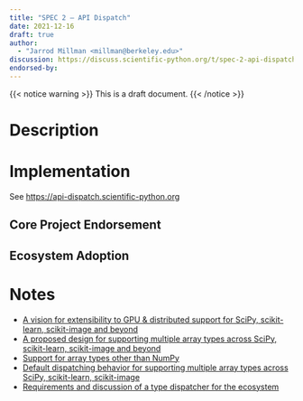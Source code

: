 ```yaml
---
title: "SPEC 2 — API Dispatch"
date: 2021-12-16
draft: true
author:
  - "Jarrod Millman <millman@berkeley.edu>"
discussion: https://discuss.scientific-python.org/t/spec-2-api-dispatch/173
endorsed-by:
---
```


{{< notice warning >}}
This is a draft document.
{{< /notice >}}

# Description

<!--
Briefly and clearly describe the proposal.
Explain the general need and the advantages of this specific proposal.
If relevant, include examples of how the new functionality would be used,
intended use-cases, and pseudo-code illustrating its use.
-->

# Implementation

<!--
Discuss how this would be implemented.
-->

See https://api-dispatch.scientific-python.org

## Core Project Endorsement

<!--
Discuss what it means for a core project to endorse this SPEC.
-->

## Ecosystem Adoption

<!--
Discuss what it means for a project to adopt this SPEC.
-->

# Notes

<!--
Include a bulleted list of annotated links, comments,
and other ancillary information as needed.
-->

- [A vision for extensibility to GPU & distributed support for SciPy, scikit-learn, scikit-image and beyond](https://labs.quansight.org/blog/2021/11/pydata-extensibility-vision/)
- [A proposed design for supporting multiple array types across SciPy, scikit-learn, scikit-image and beyond](https://discuss.scientific-python.org/t/a-proposed-design-for-supporting-multiple-array-types-across-scipy-scikit-learn-scikit-image-and-beyond/131)
- [Support for array types other than NumPy](https://discuss.scientific-python.org/t/support-for-array-types-other-than-numpy/134)
- [Default dispatching behavior for supporting multiple array types across SciPy, scikit-learn, scikit-image](https://discuss.scientific-python.org/t/default-dispatching-behavior-for-supporting-multiple-array-types-across-scipy-scikit-learn-scikit-image/135)
- [Requirements and discussion of a type dispatcher for the ecosystem](https://discuss.scientific-python.org/t/requirements-and-discussion-of-a-type-dispatcher-for-the-ecosystem/157)
